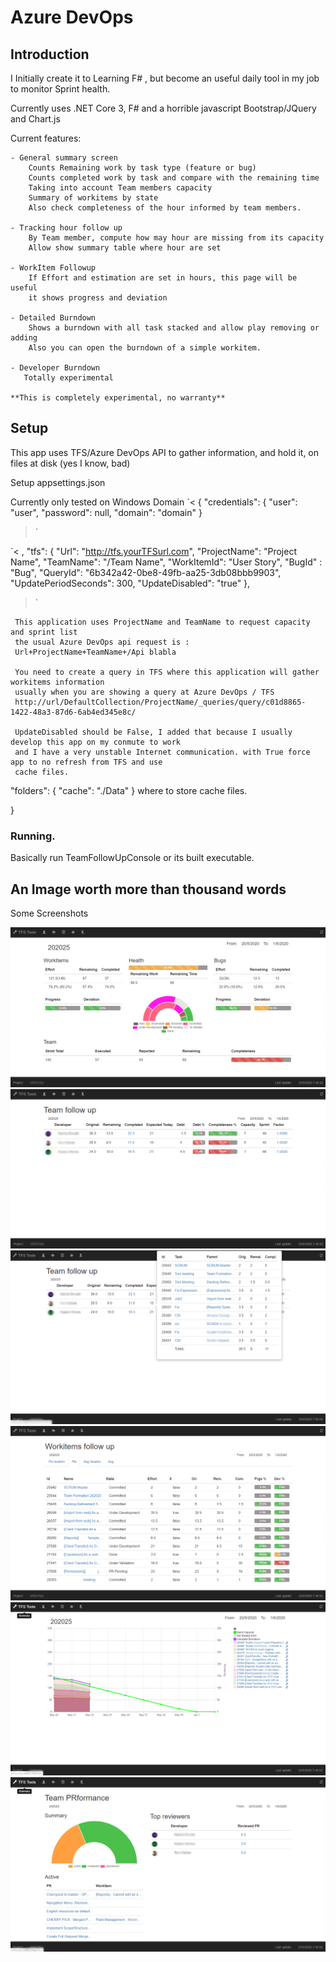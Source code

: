 # Azure DevOps

## Introduction
  I Initially create it to Learning F# , but become an useful daily tool in my job to monitor Sprint health.
  
  Currently uses .NET Core 3, F# and a horrible javascript Bootstrap/JQuery and Chart.js 
  
  Current features: 
  
    - General summary screen 
		Counts Remaining work by task type (feature or bug)
		Counts completed work by task and compare with the remaining time 
		Taking into account Team members capacity 
		Summary of workitems by state
		Also check completeness of the hour informed by team members.
		
	- Tracking hour follow up 
		By Team member, compute how may hour are missing from its capacity 
		Allow show summary table where hour are set
		
    - WorkItem Followup
	    If Effort and estimation are set in hours, this page will be useful 
		it shows progress and deviation
		
	- Detailed Burndown 
	    Shows a burndown with all task stacked and allow play removing or adding
		Also you can open the burndown of a simple workitem.
	
	- Developer Burndown
	   Totally experimental
	   
	**This is completely experimental, no warranty**
	   
## Setup 

 This app uses TFS/Azure DevOps API to gather information, and hold it, on files at disk (yes I know, bad)
 
 Setup appsettings.json
  
 Currently only tested on Windows Domain 
 `<
 {
  "credentials": {
    "user": "user",
    "password": null,
    "domain": "domain"
  }
  >`
  
   `<
  ,
  "tfs": {
    "Url": "http://tfs.yourTFSurl.com",
    "ProjectName": "Project Name",
    "TeamName": "/Team Name",
    "WorkItemId": "User Story", 
    "BugId" : "Bug",
    "QueryId": "6b342a42-0be8-49fb-aa25-3db08bbb9903",
    "UpdatePeriodSeconds": 300,
    "UpdateDisabled": "true"
  },
   >`
   
     This application uses ProjectName and TeamName to request capacity and sprint list 
     the usual Azure DevOps api request is :
	 Url+ProjectName+TeamName+/Api blabla 
	 
	 You need to create a query in TFS where this application will gather workitems information 
	 usually when you are showing a query at Azure DevOps / TFS
	 http://url/DefaultCollection/ProjectName/_queries/query/c01d8865-1422-48a3-87d6-6ab4ed345e8c/
	 
	 UpdateDisabled should be False, I added that because I usually develop this app on my conmute to work
	 and I have a very unstable Internet communication. with True force app to no refresh from TFS and use
	 cache files.
  
  
  "folders": {
    "cache": "./Data"
  }
	where to store cache files.

}
 
 ### Running.
 Basically run TeamFollowUpConsole or its built executable.
 
## An Image worth more than thousand words

 Some Screenshots 
 
 ![screenshot](/screenshots/summary.png)
 ![screenshot](/screenshots/members.png)
 ![screenshot](/screenshots/memberdetail.png)
 ![screenshot](/screenshots/workitems.png)
 ![screenshot](/screenshots/burndown.png)
 ![screenshot](/screenshots/PR.png)
 
 